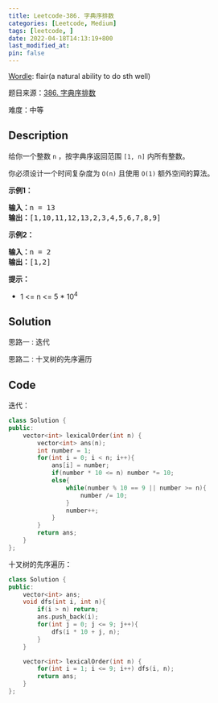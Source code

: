 ```yaml
---
title: Leetcode-386. 字典序排数
categories: [Leetcode, Medium]
tags: [leetcode, ]
date: 2022-04-18T14:13:19+800
last_modified_at: 
pin: false
---
```


[Wordle](https://www.nytimes.com/games/wordle/index.html): flair(a natural ability to do sth well)

题目来源：[386. 字典序排数](https://leetcode-cn.com/problems/lexicographical-numbers/)

难度：中等

## Description

给你一个整数 `n` ，按字典序返回范围 `[1, n]` 内所有整数。

你必须设计一个时间复杂度为 `O(n)` 且使用 `O(1)` 额外空间的算法。


**示例1：**

<pre>
<strong>输入：</strong>n = 13
<strong>输出：</strong>[1,10,11,12,13,2,3,4,5,6,7,8,9]
</pre>

**示例2：**

<pre>
<strong>输入：</strong>n = 2
<strong>输出：</strong>[1,2]
</pre>

**提示：**

- 1 <= n <= 5 * 10<sup>4</sup>


## Solution

思路一
: 迭代

思路二
: 十叉树的先序遍历



## Code

迭代：

```c++
class Solution {
public:
    vector<int> lexicalOrder(int n) {
        vector<int> ans(n);
        int number = 1;
        for(int i = 0; i < n; i++){
            ans[i] = number;
            if(number * 10 <= n) number *= 10;
            else{
                while(number % 10 == 9 || number >= n){
                    number /= 10;
                }
                number++;
            }
        }
        return ans;
    }
};
```

十叉树的先序遍历：

```c++
class Solution {
public:
    vector<int> ans;
    void dfs(int i, int n){
        if(i > n) return;
        ans.push_back(i);
        for(int j = 0; j <= 9; j++){
            dfs(i * 10 + j, n);
        }
    }

    vector<int> lexicalOrder(int n) {
        for(int i = 1; i <= 9; i++) dfs(i, n);
        return ans;
    }
};
```